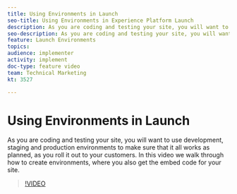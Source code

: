 ```yaml
---
title: Using Environments in Launch
seo-title: Using Environments in Experience Platform Launch
description: As you are coding and testing your site, you will want to use development, staging and production environments to make sure that it all works as planned, as you roll it out to your customers. In this video we walk through how to create environments, where you also get the embed code for your site.
seo-description: As you are coding and testing your site, you will want to use development, staging and production environments to make sure that it all works as planned, as you roll it out to your customers. In this video we walk through how to create environments, where you also get the embed code for your site. Experience Platform Launch
feature: Launch Environments
topics: 
audience: implementer
activity: implement
doc-type: feature video
team: Technical Marketing
kt: 3527

---
```


# Using Environments in Launch

As you are coding and testing your site, you will want to use development, staging and production environments to make sure that it all works as planned, as you roll it out to your customers. In this video we walk through how to create environments, where you also get the embed code for your site.

>[!VIDEO](https://video.tv.adobe.com/v/28729/?quality=12)
